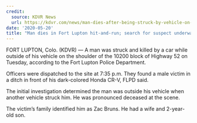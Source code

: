 ```yaml
---
credit:
  source: KDVR News
  url: https://kdvr.com/news/man-dies-after-being-struck-by-vehicle-on-shoulder-of-highway-52-in-fort-lupton/
date: '2020-05-20'
title: "Man dies in Fort Lupton hit-and-run; search for suspect underway"
---
```

FORT LUPTON, Colo. (KDVR) — A man was struck and killed by a car while outside of his vehicle on the shoulder of the 10200 block of Highway 52 on Tuesday, according to the Fort Lupton Police Department.

Officers were dispatched to the site at 7:35 p.m. They found a male victim in a ditch in front of his dark-colored Honda CR-V, FLPD said.

The initial investigation determined the man was outside his vehicle when another vehicle struck him. He was pronounced deceased at the scene.

The victim’s family identified him as Zac Bruns. He had a wife and 2-year-old son.
